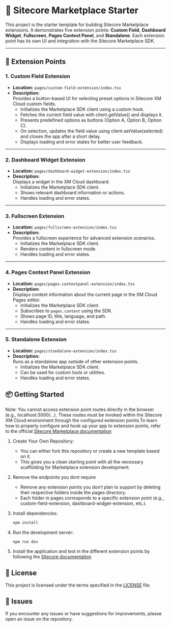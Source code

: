 # 🏪 Sitecore Marketplace Starter

This project is the starter template for building Sitecore Marketplace extensions. It demonstrates five extension points: **Custom Field**, **Dashboard Widget**, **Fullscreen**, **Pages Context Panel**, and **Standalone**. Each extension point has its own UI and integration with the Sitecore Marketplace SDK.

---

## 🧩 Extension Points

### 1. Custom Field Extension

- **Location:** `pages/custom-field-extension/index.tsx`
- **Description:**  
  Provides a button-based UI for selecting preset options in Sitecore XM Cloud custom fields.
  - Initializes the Marketplace SDK client using a custom hook.
  - Fetches the current field value with client.getValue() and displays it.
  - Presents predefined options as buttons (Option A, Option B, Option C).
  - On selection, updates the field value using client.setValue(selected) and closes the app after a short delay.
  - Displays loading and error states for better user feedback.

---

### 2. Dashboard Widget Extension

- **Location:** `pages/dashboard-widget-extension/index.tsx`
- **Description:**  
  Displays a widget in the XM Cloud dashboard.
  - Initializes the Marketplace SDK client.
  - Shows relevant dashboard information or actions.
  - Handles loading and error states.

---

### 3. Fullscreen Extension

- **Location:** `pages/fullscreen-extension/index.tsx`
- **Description:**  
  Provides a fullscreen experience for advanced extension scenarios.
  - Initializes the Marketplace SDK client.
  - Renders content in fullscreen mode.
  - Handles loading and error states.

---

### 4. Pages Context Panel Extension

- **Location:** `pages/pages-contextpanel-extension/index.tsx`
- **Description:**  
  Displays context information about the current page in the XM Cloud Pages editor.
  - Initializes the Marketplace SDK client.
  - Subscribes to `pages.context` using the SDK.
  - Shows page ID, title, language, and path.
  - Handles loading and error states.

---

### 5. Standalone Extension

- **Location:** `pages/standalone-extension/index.tsx`
- **Description:**  
  Runs as a standalone app outside of other extension points.
  - Initializes the Marketplace SDK client.
  - Can be used for custom tools or utilities.
  - Handles loading and error states.

## 📦 Getting Started

Note: You cannot access extension point routes directly in the browser (e.g., localhost:3000/...). These routes must be invoked within the Sitecore XM Cloud environment through the configured extension points.To learn how to properly configure and hook up your app to extension points, refer to the official [Sitecore Marketplace documentation](https://doc.sitecore.com/mp/en/developers/marketplace/extension-points.html)


1. Create Your Own Repository:
   - You can either fork this repository or create a new template based on it.
   - This gives you a clean starting point with all the necessary scaffolding for Marketplace extension development.

2. Remove the endpoints you dont require
   - Remove any extension points you don’t plan to support by deleting their respective folders inside the pages directory.
   - Each folder in pages corresponds to a specific extension point (e.g., custom-field-extension, dashboard-widget-extension, etc.).

3. Install dependencies:
   ```sh
   npm install
   ```

4. Run the development server:
   ```sh
   npm run dev
   ```

5. Install the application and test in the different extension points by following the [Sitecore documentation](https://doc.sitecore.com/mp/en/developers/marketplace/introduction-to-sitecore-marketplace.html)

## 📝 License

This project is licensed under the terms specified in the [LICENSE](LICENSE) file.

## 🐛 Issues

If you encounter any issues or have suggestions for improvements, please open an issue on the repository.